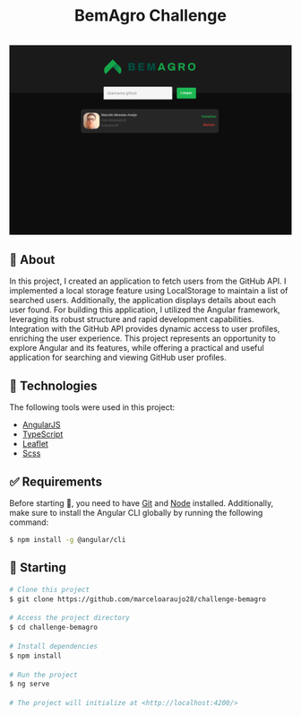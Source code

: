 <h1 align="center">BemAgro Challenge</h1>

<br>

<img src="/src/assets/project.png" alt="" />

## :dart: About

In this project, I created an application to fetch users from the GitHub API. I implemented a local storage feature using LocalStorage to maintain a list of searched users. Additionally, the application displays details about each user found. For building this application, I utilized the Angular framework, leveraging its robust structure and rapid development capabilities. Integration with the GitHub API provides dynamic access to user profiles, enriching the user experience. This project represents an opportunity to explore Angular and its features, while offering a practical and useful application for searching and viewing GitHub user profiles.

## :rocket: Technologies

The following tools were used in this project:

- [AngularJS](https://angular.io/)
- [TypeScript](https://www.typescriptlang.org/)
- [Leaflet](https://leafletjs.com/)
- [Scss](https://sass-lang.com/)

## :white_check_mark: Requirements

Before starting :checkered_flag:, you need to have [Git](https://git-scm.com) and [Node](https://nodejs.org/en/) installed. Additionally, make sure to install the Angular CLI globally by running the following command:

```bash
$ npm install -g @angular/cli
```

## :checkered_flag: Starting

```bash
# Clone this project
$ git clone https://github.com/marceloaraujo28/challenge-bemagro

# Access the project directory
$ cd challenge-bemagro

# Install dependencies
$ npm install

# Run the project
$ ng serve

# The project will initialize at <http://localhost:4200/>
```
